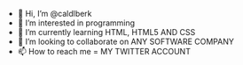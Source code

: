 - 👋 Hi, I’m @caldlberk
- 👀 I’m interested in programming
- 🌱 I’m currently learning HTML, HTML5 AND CSS
- 💞️ I’m looking to collaborate on ANY SOFTWARE COMPANY
- 📫 How to reach me = MY TWITTER ACCOUNT

<!---
caldlberk/caldlberk is a ✨ special ✨ repository because its `README.md` (this file) appears on your GitHub profile.
You can click the Preview link to take a look at your changes.
--->
